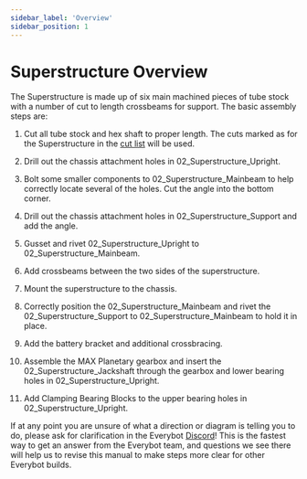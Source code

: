 ```yaml
---
sidebar_label: 'Overview'
sidebar_position: 1
---
```


# Superstructure Overview

The Superstructure is made up of six main machined pieces of tube stock with a number of cut to length crossbeams for support. The basic assembly steps are:

1. Cut all tube stock and hex shaft to proper length. The cuts marked as for the Superstructure in the [cut list](https://docs.google.com/spreadsheets/d/13_pTHQV9YwcAtf3_clEg5P17Wjkwd5Gorz2NcEoRKRs/edit?usp=sharing) will be used.

2. Drill out the chassis attachment holes in 02_Superstructure_Upright.

3. Bolt some smaller components to 02_Superstructure_Mainbeam to help correctly locate several of the holes. Cut the angle into the bottom corner.

4. Drill out the chassis attachment holes in 02_Superstructure_Support and add the angle.

5. Gusset and rivet 02_Superstructure_Upright to 02_Superstructure_Mainbeam.

6. Add crossbeams between the two sides of the superstructure.

7. Mount the superstructure to the chassis.

8. Correctly position the 02_Superstructure_Mainbeam and rivet the 02_Superstructure_Support to 02_Superstructure_Mainbeam to hold it in place.

9. Add the battery bracket and additional crossbracing.

10. Assemble the MAX Planetary gearbox and insert the 02_Superstructure_Jackshaft through the gearbox and lower bearing holes in 02_Superstructure_Upright.

11. Add Clamping Bearing Blocks to the upper bearing holes in 02_Superstructure_Upright.

If at any point you are unsure of what a direction or diagram is telling you to do, please ask for clarification in the Everybot [Discord](https://discord.gg/XuWfwRJcfA)! This is the fastest way to get an answer from the Everybot team, and questions we see there will help us to revise this manual to make steps more clear for other Everybot builds.